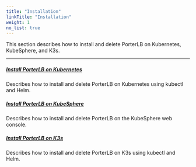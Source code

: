 ```yaml
---
title: "Installation"
linkTitle: "Installation"
weight: 1
no_list: true
---
```


This section describes how to install and delete PorterLB on Kubernetes, KubeSphere, and K3s.

---

##### **[Install PorterLB on Kubernetes](/docs/getting-started/installation/install-porter-on-kubernetes/)**

Describes how to install and delete PorterLB on Kubernetes using kubectl and Helm.

##### **[Install PorterLB on KubeSphere](/docs/getting-started/installation/install-porter-on-kubesphere/)**

Describes how to install and delete PorterLB on the KubeSphere web console.

##### **[Install PorterLB on K3s](/docs/getting-started/installation/install-porter-on-k3s/)**

Describes how to install and delete PorterLB on K3s using kubectl and Helm.


